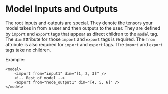 # Model Inputs and Outputs

The root inputs and outputs are special. They denote the tensors your model takes in from a user and then outputs to the user. They are defined by `import` and `export` tags that appear as direct children to the `model` tag. The `dim` attribute for those `import` and `export` tags is required. The `from` attribute is also required for `import` and `export` tags. The `import` and `export` tags take no children.

Example:

```
<model>
    <import from="input1" dim="[1, 2, 3]" />
    <!-- Rest of model -->
    <export from="node_output1" dim="[4, 5, 6]" />
</model>
```
